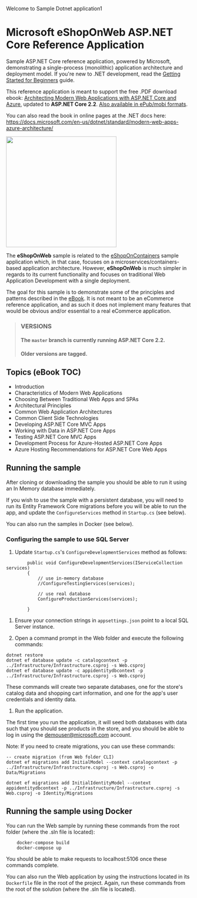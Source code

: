 Welcome to Sample Dotnet application1
# Microsoft eShopOnWeb ASP.NET Core Reference Application

Sample ASP.NET Core reference application, powered by Microsoft, demonstrating a single-process (monolithic) application architecture and deployment model. If you're new to .NET development, read the [Getting Started for Beginners](https://github.com/dotnet-architecture/eShopOnWeb/wiki/Getting-Started-for-Beginners) guide.

This reference application is meant to support the free .PDF download ebook: [Architecting Modern Web Applications with ASP.NET Core and Azure](https://aka.ms/webappebook), updated to **ASP.NET Core 2.2**. [Also available in ePub/mobi formats](https://dotnet.microsoft.com/learn/web/aspnet-architecture).

You can also read the book in online pages at the .NET docs here: 
https://docs.microsoft.com/en-us/dotnet/standard/modern-web-apps-azure-architecture/

[<img src="https://user-images.githubusercontent.com/782127/52731698-5e910500-2f8c-11e9-80fa-5be7dee4888b.png" height="300" />](https://dotnet.microsoft.com/learn/web/aspnet-architecture)

The **eShopOnWeb** sample is related to the [eShopOnContainers](https://github.com/dotnet/eShopOnContainers) sample application which, in that case, focuses on a microservices/containers-based application architecture. However, **eShopOnWeb** is much simpler in regards to its current functionality and focuses on traditional Web Application Development with a single deployment.

The goal for this sample is to demonstrate some of the principles and patterns described in the [eBook](https://aka.ms/webappebook). It is not meant to be an eCommerce reference application, and as such it does not implement many features that would be obvious and/or essential to a real eCommerce application.

> ### VERSIONS
> #### The `master` branch is currently running ASP.NET Core 2.2.
> #### Older versions are tagged.

## Topics (eBook TOC)

- Introduction
- Characteristics of Modern Web Applications
- Choosing Between Traditional Web Apps and SPAs
- Architectural Principles
- Common Web Application Architectures
- Common Client Side Technologies
- Developing ASP.NET Core MVC Apps
- Working with Data in ASP.NET Core Apps
- Testing ASP.NET Core MVC Apps
- Development Process for Azure-Hosted ASP.NET Core Apps
- Azure Hosting Recommendations for ASP.NET Core Web Apps

## Running the sample

After cloning or downloading the sample you should be able to run it using an In Memory database immediately.

If you wish to use the sample with a persistent database, you will need to run its Entity Framework Core migrations before you will be able to run the app, and update the `ConfigureServices` method in `Startup.cs` (see below).

You can also run the samples in Docker (see below).

### Configuring the sample to use SQL Server

1. Update `Startup.cs`'s `ConfigureDevelopmentServices` method as follows:

```
        public void ConfigureDevelopmentServices(IServiceCollection services)
        {
            // use in-memory database
            //ConfigureTestingServices(services);

            // use real database
            ConfigureProductionServices(services);

        }
```

1. Ensure your connection strings in `appsettings.json` point to a local SQL Server instance.

1. Open a command prompt in the Web folder and execute the following commands:

```
dotnet restore
dotnet ef database update -c catalogcontext -p ../Infrastructure/Infrastructure.csproj -s Web.csproj
dotnet ef database update -c appidentitydbcontext -p ../Infrastructure/Infrastructure.csproj -s Web.csproj
```

These commands will create two separate databases, one for the store's catalog data and shopping cart information, and one for the app's user credentials and identity data.

1. Run the application.

The first time you run the application, it will seed both databases with data such that you should see products in the store, and you should be able to log in using the demouser@microsoft.com account.

Note: If you need to create migrations, you can use these commands:

```
-- create migration (from Web folder CLI)
dotnet ef migrations add InitialModel --context catalogcontext -p ../Infrastructure/Infrastructure.csproj -s Web.csproj -o Data/Migrations

dotnet ef migrations add InitialIdentityModel --context appidentitydbcontext -p ../Infrastructure/Infrastructure.csproj -s Web.csproj -o Identity/Migrations
```

## Running the sample using Docker

You can run the Web sample by running these commands from the root folder (where the .sln file is located):

```
    docker-compose build
    docker-compose up
```

You should be able to make requests to localhost:5106 once these commands complete.

You can also run the Web application by using the instructions located in its `Dockerfile` file in the root of the project. Again, run these commands from the root of the solution (where the .sln file is located).
